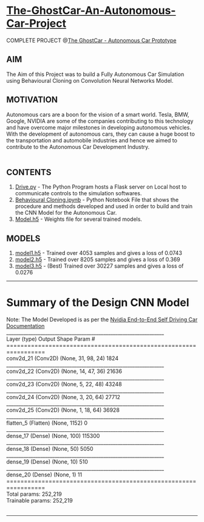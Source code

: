 # [The-GhostCar-An-Autonomous-Car-Project](https://sgagankumar.github.io/GhostCar-Training/)

COMPLETE PROJECT @[The GhostCar - Autonomous Car Prototype](https://sgagankumar.github.io/ML-Ghost-Car-AutonomousDriving)

## AIM
The Aim of this Project was to build a Fully Autonomous Car Simulation using Behavioural Cloning on Convolution Neural Networks Model.
<br>

## MOTIVATION
Autonomous cars are a boon for the vision of a smart world. Tesla, BMW, Google, NVIDIA are some of the companies contributing to this technology and have overcome major milestones in developing autonomous vehicles. With the development of autonomous cars, they can cause a huge boost to the transportation and automobile industries and hence we aimed to contribute to the Autonomous Car Development Industry. <br>
<br>

## CONTENTS
1) [Drive.py](https://github.com/sgagankumar/ML-Ghost-Car-AutonomousDriving/blob/master/drive.py) - The Python Program hosts a Flask server on Local host to communicate controls to the simulation softwares. <br>
2) [Behavioural Cloning.ipynb](https://github.com/sgagankumar/ML-Ghost-Car-AutonomousDriving/blob/master/Behavioural_Cloning.ipynb) - Python Notebook File that shows the procedure and methods developed and used in order to build and train the CNN Model for the Autonomous Car. <br>
3) [Model.h5](https://github.com/sgagankumar/ML-Ghost-Car-AutonomousDriving/blob/master/model%203.h5) - Weights file for several trained models. <br>


## MODELS <br>
1) [model1.h5](https://github.com/sgagankumar/TheML-Ghost-Car-AutonomousDriving/blob/master/model%201.h5) - Trained over 4053 samples and gives a loss of 0.0743 <br>
2) [model2.h5](https://github.com/sgagankumar/ML-Ghost-Car-AutonomousDriving/blob/master/model%202.h5) - Trained over 8205 samples and gives a loss of 0.369 <br>
3) [model3.h5](https://github.com/sgagankumar/ML-Ghost-Car-AutonomousDriving/blob/master/model%203.h5) - (Best) Trained over 30227 samples and gives a loss of 0.0276 <br>
<hr>

# Summary of the Design CNN Model
Note: The Model Developed is as per the [Nvidia End-to-End Self Driving Car Documentation](https://images.nvidia.com/content/tegra/automotive/images/2016/solutions/pdf/end-to-end-dl-using-px.pdf)
<br>
_________________________________________________________________ <br>
Layer (type)                 Output Shape              Param #    <br>
================================================================= <br>
conv2d_21 (Conv2D)           (None, 31, 98, 24)        1824       <br>
_________________________________________________________________ <br>
conv2d_22 (Conv2D)           (None, 14, 47, 36)        21636      <br>
_________________________________________________________________ <br>
conv2d_23 (Conv2D)           (None, 5, 22, 48)         43248      <br>
_________________________________________________________________ <br>
conv2d_24 (Conv2D)           (None, 3, 20, 64)         27712      <br>
_________________________________________________________________ <br>
conv2d_25 (Conv2D)           (None, 1, 18, 64)         36928      <br>
_________________________________________________________________ <br>
flatten_5 (Flatten)          (None, 1152)              0          <br>
_________________________________________________________________ <br>
dense_17 (Dense)             (None, 100)               115300     <br>
_________________________________________________________________ <br>
dense_18 (Dense)             (None, 50)                5050       <br>
_________________________________________________________________ <br>
dense_19 (Dense)             (None, 10)                510        <br>
_________________________________________________________________ <br>
dense_20 (Dense)             (None, 1)                 11         <br>
================================================================= <br>
Total params: 252,219 <br>
Trainable params: 252,219 <br>
 <br>
<hr>
